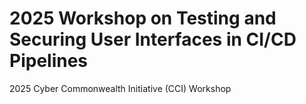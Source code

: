 # 2025 Workshop on Testing and Securing User Interfaces in CI/CD Pipelines

2025 Cyber Commonwealth Initiative (CCI) Workshop

